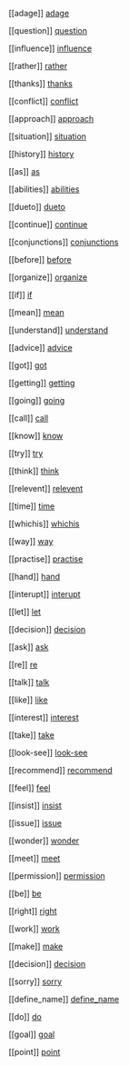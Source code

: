 [[adage]]
[adage](category/adage.md)

[[question]]
[question](category/question.md)

[[influence]]
[influence](category/influence.md)

[[rather]]
[rather](category/rather.md)


[[thanks]]
[thanks](category/thanks.md)

[[conflict]]
[conflict](category/conflict.md)

[[approach]]
[approach](category/approach.md)

[[situation]]
[situation](category/situation.md)

[[history]]
[history](category/history.md)

[[as]]
[as](category/as.md)
 
[[abilities]]
[abilities](category/abilities.md)
 


[[dueto]]
[dueto](category/dueto.md)


[[continue]]
[continue](category/continue.md)


[[conjunctions]]
[conjunctions](category/conjunctions.md)


[[before]]
[before](category/before.md)



[[organize]]
[organize](category/organize.md)

[[if]]
[if](category/if.md)

[[mean]]
[mean](category/mean.md)
 
[[understand]]
[understand](category/understand.md)


[[advice]]
[advice](category/advice.md)

[[got]]
[got](category/got.md)

[[getting]]
[getting](category/getting.md)


[[going]]
[going](category/going.md)

[[call]]
 [call](category/call.md)

[[know]]
[know](category/know.md)

[[try]]
 [try](category/try.md)

[[think]]
[think](category/think.md)

[[relevent]]
[relevent](category/relevent.md)

[[time]]
 [time](category/time.md)

[[whichis]]
[whichis](category/whichis.md)


[[way]]
[way](category/way.md)

[[practise]]
[practise](category/practise.md)
 
[[hand]]
[hand](category/hand.md)


[[interupt]]
[interupt](category/interupt.md)

[[let]]
[let](category/let.md)

[[decision]]
[decision](category/decision.md)

[[ask]]
[ask](category/ask.md)

[[re]]
[re](category/re.md)

[[talk]]
[talk](category/talk.md)

[[like]]
[like](category/like.md)

[[interest]]
[interest](category/interest.md)

[[take]]
[take](category/take.md)

[[look-see]]
[look-see](category/look-see.md)

[[recommend]]
[recommend](category/recommend.md)

[[feel]]
[feel](category/feel.md)

[[insist]]
[insist](category/insist.md)

[[issue]]
[issue](category/issue.md)

[[wonder]]
[wonder](category/wonder.md)

[[meet]]
[meet](category/meet.md)

[[permission]]
[permission](category/permission.md)

[[be]]
[be](category/be.md)

[[right]]
[right](category/right.md)

[[work]]
[work](category/work.md)

[[make]]
[make](category/make.md)

[[decision]]
[decision](category/decision.md)

[[sorry]]
[sorry](category/sorry.md)


[[define_name]]
[define_name](category/define_name.md)


[[do]]
[do](category/do.md)

[[goal]]
[goal](category/goal.md)


[[point]]
[point](category/point.md)




















